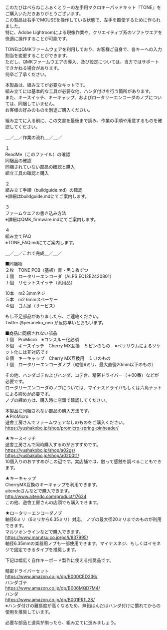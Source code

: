 このたびはぺらねこふぁくとりーの左手用マクロキーパッドキット『TONE』をご購入いただきありがとうございます。  
この製品は右手でMOUSEを操作している状態で、左手を酷使するために作られました。  
特に、Adobe Lightroomによる現像作業や、クリエイティブ系のソフトウエアを快適に操作することが可能です。  
  
TONEはQMKファームウェアを利用しており、お客様ご自身で、各キーへの入力割当を変更することができます。  
ただし、QMKファームウエアの導入、及び設定については、当方ではサポートできかねる場合があります。  
何卒ご了承ください。  
  

本製品は、組み立てが必要なキットです。  
組み立てには基本的な工具が必要な他、ハンダ付けを行う箇所があります。  
また、キースイッチ、キーキャップ、およびロータリーエンコーダのノブについては、同梱していません。  
お客様の好みのものを別途ご購入ください。  
  
組み立てに入る前に、この文書を最後まで読み、作業の手順や用意するものを確認してください。   
  
＿／＿／作業の流れ＿／＿／
  
１  
ReadMe（このファイル）の確認  
  同梱品の確認  
  同梱されていない部品の確認と購入  
  組立工具の確認と購入  
  
２  
組み立て手順（buildguide.md）の確認  
※詳細はbuildguide.mdにてご案内します。  
  
３  
ファームウエアの書き込み方法  
※詳細はQMK_firmware.mdにてご案内します。  
  
４  
組み立てFAQ  
※TONE_FAQ.mdにてご案内します。  
  
＿／＿／これで完成＿／＿／  
  

■同梱物  
２枚　TONE PCB（基板）青・黒１枚ずつ　  
１個　ロータリーエンコーダ（ALPS EC12E2420801）  
１個　リセットスイッチ（汎用品）  
  
10本　m2 3mmネジ  
５本　m2 6mmスペーサー  
４個　ゴム足（サービス）  
   
もし不足部品がありましたら、ご連絡ください。  
Twtter @peraneko_neo が反応早いとおもいます。  

  
■商品に同梱されない部品  
１個　ProMicro　※コンスルー化必須  
８個　キースイッチ　Cherry MX互換　５ピンのもの　※ベリリウムによるソケット化には非対応です    
８個　キーキャップ　Cherry MX互換用　１∪のもの  
１個　ロータリーエンコーダノブ（軸径6ミリ、最大直径20mm以下のもの）  
  
その他、ハンダゴテおよびハンダ、コテ台、精密ドライバー（＋00番）などが必要です。  
ロータリーエンコーダのノブについては、マイナスドライバもしくは六角ナットによる締めが必要です。  
ノブの締め方は、購入時に店頭で確認してください。  
  
本製品に同梱されない部品の購入方法です。  
★ProMicro  
遊舎工房さんでファームウェアなしのものをご購入ください。  
https://yushakobo.jp/shop/promicro-spring-pinheader/  
  
★キースイッチ  
遊舎工房さんで同時購入するのがおすすめです。  
https://yushakobo.jp/shop/a02gs/  
https://yushakobo.jp/shop/a0200t1/  
10個入りのおすすめがこの辺です。実店舗では、触って感触を調べることもできます。  
  
★キーキャップ  
CherryMX互換のキーキャップを利用できます。  
aitendoさんなどで購入できます。  
http://www.aitendo.com/product/17634  
この他、遊舎工房さんの店頭でも購入できます。  
  
★ロータリーエンコーダノブ  
軸径6ミリ（6ミリから6.35ミリ）対応。
ノブの最大径20ミリまでのものが利用できます。  
マルツオンラインなどで購入できます。  
https://www.marutsu.co.jp/pc/i/837995/  
軸径6.35mmの楽器用ノブも一部使用できます。マイナスネジ、もしくはイモネジで固定できるタイプを推奨します。  
  
  
下記は幅広く自作キーボード製作に使える推奨品です。  
  
精密ドライバーセット  
https://www.amazon.co.jp/dp/B000CED236/  
ハンダゴテ  
https://www.amazon.co.jp/dp/B006MQD7M4/  
ハンダ  
https://www.amazon.co.jp/dp/B001PR1L2S/  
※ハンダ付けの難易度が高くなるため、無鉛はんだはハンダ付けに慣れてからの使用を推奨しています。  
  
必要な部品と道具が揃ったら、組み立てに進みましょう。
